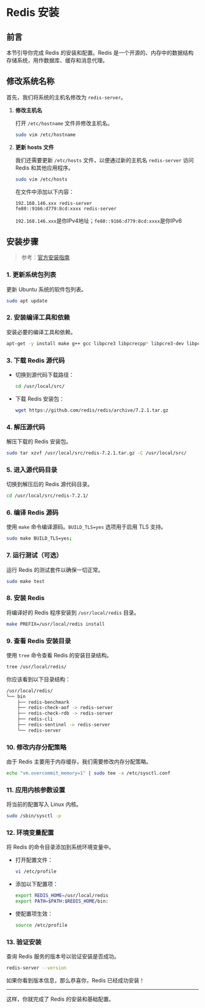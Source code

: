 # Redis 安装

## 前言

本节引导你完成 Redis 的安装和配置。Redis 是一个开源的、内存中的数据结构存储系统，用作数据库、缓存和消息代理。

## 修改系统名称

首先，我们将系统的主机名修改为 `redis-server`。

1. **修改主机名**

    打开 `/etc/hostname` 文件并修改主机名。

    ```bash
    sudo vim /etc/hostname
    ```

2. **更新 hosts 文件**

    我们还需要更新 `/etc/hosts` 文件，以便通过新的主机名 `redis-server` 访问 Redis 和其他应用程序。

    ```bash
    sudo vim /etc/hosts
    ```

    在文件中添加以下内容：

    ```properties
    192.168.146.xxx redis-server
    fe80::9166:d779:8cd:xxxx redis-server
    ```
    
    `192.168.146.xxx`是你IPv4地址；`fe80::9166:d779:8cd:xxxx`是你IPv6

## 安装步骤

> 参考：[官方安装指南](https://redis.io/docs/getting-started/installation/install-redis-from-source/)

### 1. 更新系统包列表

更新 Ubuntu 系统的软件包列表。

```bash
sudo apt update
```

### 2. 安装编译工具和依赖

安装必要的编译工具和依赖。

```bash
apt-get -y install make g++ gcc libpcre3 libpcrecpp* libpcre3-dev libpcre3-dev libssl-dev autoconf automake libtool libncurses5-dev libaio-dev iputils-ping net-tools libncurses5 tree zlib1g  zlib1g-dev libnl-genl-3-dev libnl-route-3-dev unzip zip
```

### 3. 下载 Redis 源代码

- 切换到源代码下载路径：

    ```bash
    cd /usr/local/src/
    ```

- 下载 Redis 安装包：

    ```bash
    wget https://github.com/redis/redis/archive/7.2.1.tar.gz
    ```

### 4. 解压源代码

解压下载的 Redis 安装包。

```bash
sudo tar xzvf /usr/local/src/redis-7.2.1.tar.gz -C /usr/local/src/
```

### 5. 进入源代码目录

切换到解压后的 Redis 源代码目录。

```bash
cd /usr/local/src/redis-7.2.1/
```

### 6. 编译 Redis 源码

使用 `make` 命令编译源码。`BUILD_TLS=yes` 选项用于启用 TLS 支持。

```bash
sudo make BUILD_TLS=yes;
```

### 7. 运行测试（可选）

运行 Redis 的测试套件以确保一切正常。

```bash
sudo make test
```

### 8. 安装 Redis

将编译好的 Redis 程序安装到 `/usr/local/redis` 目录。

```bash
make PREFIX=/usr/local/redis install
```

### 9. 查看 Redis 安装目录

使用 `tree` 命令查看 Redis 的安装目录结构。

```bash
tree /usr/local/redis/
```

你应该看到以下目录结构：

```bash
/usr/local/redis/
└── bin
    ├── redis-benchmark
    ├── redis-check-aof -> redis-server
    ├── redis-check-rdb -> redis-server
    ├── redis-cli
    ├── redis-sentinel -> redis-server
    └── redis-server
```

### 10. 修改内存分配策略

由于 Redis 主要用于内存缓存，我们需要修改内存分配策略。

```bash
echo "vm.overcommit_memory=1" | sudo tee -a /etc/sysctl.conf
```

### 11. 应用内核参数设置

将当前的配置写入 Linux 内核。

```bash
sudo /sbin/sysctl -p
```

### 12. 环境变量配置

将 Redis 的命令目录添加到系统环境变量中。

- 打开配置文件：

    ```bash
    vi /etc/profile
    ```

- 添加以下配置项：

    ```bash
    export REDIS_HOME=/usr/local/redis
    export PATH=$PATH:$REDIS_HOME/bin:
    ```

- 使配置项生效：

    ```bash
    source /etc/profile
    ```

### 13. 验证安装

查询 Redis 服务的版本号以验证安装是否成功。

```bash
redis-server --version
```

如果你看到版本信息，那么恭喜你，Redis 已经成功安装！

---

这样，你就完成了 Redis 的安装和基础配置。

